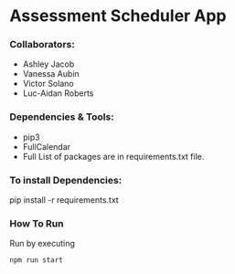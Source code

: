 # Assessment Scheduler App #

### Collaborators: ###
* Ashley Jacob
* Vanessa Aubin
* Victor Solano
* Luc-Aidan Roberts

### Dependencies & Tools: ###
* pip3
* FullCalendar
* Full List of packages are in requirements.txt file.

### To install Dependencies: ###
pip install -r requirements.txt

### How To Run ###
Run by executing
```
npm run start
```
